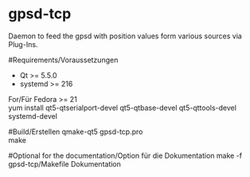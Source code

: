 # gpsd-tcp
Daemon to feed the gpsd with position values form various sources via Plug-Ins.

#Requirements/Voraussetzungen
- Qt >= 5.5.0
- systemd >= 216

For/Für Fedora >= 21<br>
yum install  qt5-qtserialport-devel qt5-qtbase-devel qt5-qttools-devel systemd-devel

#Build/Erstellen
qmake-qt5 gpsd-tcp.pro<br>
make

#Optional for the documentation/Option für die Dokumentation
make -f gpsd-tcp/Makefile Dokumentation
